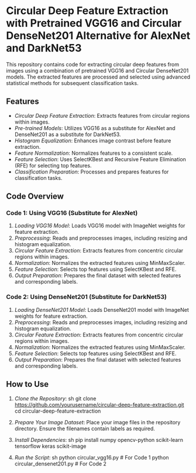 # Circular Deep Feature Extraction with Pretrained VGG16 and Circular DenseNet201 Alternative for AlexNet and DarkNet53

This repository contains code for extracting circular deep features from images using a combination of pretrained VGG16 and Circular DenseNet201 models. The extracted features are processed and selected using advanced statistical methods for subsequent classification tasks.

## Features

- *Circular Deep Feature Extraction*: Extracts features from circular regions within images.
- *Pre-trained Models*: Utilizes VGG16 as a substitute for AlexNet and DenseNet201 as a substitute for DarkNet53.
- *Histogram Equalization*: Enhances image contrast before feature extraction.
- *Feature Normalization*: Normalizes features to a consistent scale.
- *Feature Selection*: Uses SelectKBest and Recursive Feature Elimination (RFE) for selecting top features.
- *Classification Preparation*: Processes and prepares features for classification tasks.

## Code Overview

### Code 1: Using VGG16 (Substitute for AlexNet)

1. *Loading VGG16 Model*: Loads VGG16 model with ImageNet weights for feature extraction.
2. *Preprocessing*: Reads and preprocesses images, including resizing and histogram equalization.
3. *Circular Feature Extraction*: Extracts features from concentric circular regions within images.
4. *Normalization*: Normalizes the extracted features using MinMaxScaler.
5. *Feature Selection*: Selects top features using SelectKBest and RFE.
6. *Output Preparation*: Prepares the final dataset with selected features and corresponding labels.

### Code 2: Using DenseNet201 (Substitute for DarkNet53)

1. *Loading DenseNet201 Model*: Loads DenseNet201 model with ImageNet weights for feature extraction.
2. *Preprocessing*: Reads and preprocesses images, including resizing and histogram equalization.
3. *Circular Feature Extraction*: Extracts features from concentric circular regions within images.
4. *Normalization*: Normalizes the extracted features using MinMaxScaler.
5. *Feature Selection*: Selects top features using SelectKBest and RFE.
6. *Output Preparation*: Prepares the final dataset with selected features and corresponding labels.

## How to Use

1. *Clone the Repository*:
   sh
   git clone https://github.com/yourusername/circular-deep-feature-extraction.git
   cd circular-deep-feature-extraction
   

2. *Prepare Your Image Dataset*: Place your image files in the repository directory. Ensure the filenames contain labels as required.

3. *Install Dependencies*:
   sh
   pip install numpy opencv-python scikit-learn tensorflow keras scikit-image
   

4. *Run the Script*:
   sh
   python circular_vgg16.py  # For Code 1
   python circular_densenet201.py  # For Code 2

